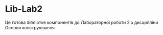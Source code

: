 # Lib-Lab2
Це готова бібліотке компонентів до Лабораторної роботи 2 з дисципліни Основи конструювання
